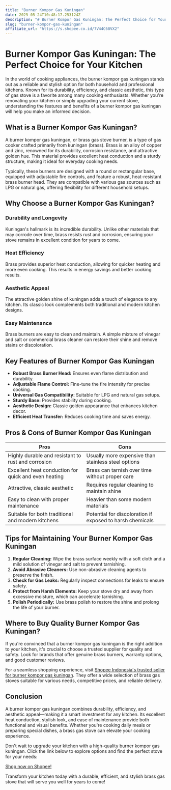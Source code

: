 ```yaml
---
title: "Burner Kompor Gas Kuningan"
date: 2025-05-24T10:48:17.253124Z
description: "# Burner Kompor Gas Kuningan: The Perfect Choice for Your Kitchen..."
slug: "burner-kompor-gas-kuningan"
affiliate_url: "https://s.shopee.co.id/7V44C68VX2"
---
```

# Burner Kompor Gas Kuningan: The Perfect Choice for Your Kitchen

In the world of cooking appliances, the burner kompor gas kuningan stands out as a reliable and stylish option for both household and professional kitchens. Known for its durability, efficiency, and classic aesthetic, this type of gas stove is a favorite among many cooking enthusiasts. Whether you're renovating your kitchen or simply upgrading your current stove, understanding the features and benefits of a burner kompor gas kuningan will help you make an informed decision.

## What is a Burner Kompor Gas Kuningan?

A burner kompor gas kuningan, or brass gas stove burner, is a type of gas cooker crafted primarily from kuningan (brass). Brass is an alloy of copper and zinc, renowned for its durability, corrosion resistance, and attractive golden hue. This material provides excellent heat conduction and a sturdy structure, making it ideal for everyday cooking needs.

Typically, these burners are designed with a round or rectangular base, equipped with adjustable fire controls, and feature a robust, heat-resistant brass burner head. They are compatible with various gas sources such as LPG or natural gas, offering flexibility for different household setups.

## Why Choose a Burner Kompor Gas Kuningan?

### Durability and Longevity

Kuningan's hallmark is its incredible durability. Unlike other materials that may corrode over time, brass resists rust and corrosion, ensuring your stove remains in excellent condition for years to come.

### Heat Efficiency

Brass provides superior heat conduction, allowing for quicker heating and more even cooking. This results in energy savings and better cooking results.

### Aesthetic Appeal

The attractive golden shine of kuningan adds a touch of elegance to any kitchen. Its classic look complements both traditional and modern kitchen designs.

### Easy Maintenance

Brass burners are easy to clean and maintain. A simple mixture of vinegar and salt or commercial brass cleaner can restore their shine and remove stains or discoloration.

## Key Features of Burner Kompor Gas Kuningan

- **Robust Brass Burner Head:** Ensures even flame distribution and durability.
- **Adjustable Flame Control:** Fine-tune the fire intensity for precise cooking.
- **Universal Gas Compatibility:** Suitable for LPG and natural gas setups.
- **Sturdy Base:** Provides stability during cooking.
- **Aesthetic Design:** Classic golden appearance that enhances kitchen decor.
- **Efficient Heat Transfer:** Reduces cooking time and saves energy.

## Pros & Cons of Burner Kompor Gas Kuningan

| Pros                                                  | Cons                                                      |
|--------------------------------------------------------|-----------------------------------------------------------|
| Highly durable and resistant to rust and corrosion   | Usually more expensive than stainless steel options     |
| Excellent heat conduction for quick and even heating| Brass can tarnish over time without proper care        |
| Attractive, classic aesthetic                        | Requires regular cleaning to maintain shine           |
| Easy to clean with proper maintenance                | Heavier than some modern materials                      |
| Suitable for both traditional and modern kitchens   | Potential for discoloration if exposed to harsh chemicals |

## Tips for Maintaining Your Burner Kompor Gas Kuningan

1. **Regular Cleaning:** Wipe the brass surface weekly with a soft cloth and a mild solution of vinegar and salt to prevent tarnishing.
2. **Avoid Abrasive Cleaners:** Use non-abrasive cleaning agents to preserve the finish.
3. **Check for Gas Leaks:** Regularly inspect connections for leaks to ensure safety.
4. **Protect from Harsh Elements:** Keep your stove dry and away from excessive moisture, which can accelerate tarnishing.
5. **Polish Periodically:** Use brass polish to restore the shine and prolong the life of your burner.

## Where to Buy Quality Burner Kompor Gas Kuningan?

If you're convinced that a burner kompor gas kuningan is the right addition to your kitchen, it's crucial to choose a trusted supplier for quality and safety. Look for brands that offer genuine brass burners, warranty options, and good customer reviews.

For a seamless shopping experience, visit [Shopee Indonesia's trusted seller for burner kompor gas kuningan](https://s.shopee.co.id/7V44C68VX2). They offer a wide selection of brass gas stoves suitable for various needs, competitive prices, and reliable delivery.

## Conclusion

A burner kompor gas kuningan combines durability, efficiency, and aesthetic appeal—making it a smart investment for any kitchen. Its excellent heat conduction, stylish look, and ease of maintenance provide both functional and visual benefits. Whether you're cooking daily meals or preparing special dishes, a brass gas stove can elevate your cooking experience.

Don't wait to upgrade your kitchen with a high-quality burner kompor gas kuningan. Click the link below to explore options and find the perfect stove for your needs:

[Shop now on Shopee!](https://s.shopee.co.id/7V44C68VX2)

Transform your kitchen today with a durable, efficient, and stylish brass gas stove that will serve you well for years to come!